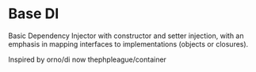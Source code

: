 Base DI
=======

Basic Dependency Injector with constructor and setter injection, with an emphasis in mapping interfaces to implementations (objects or closures).

Inspired by orno/di now thephpleague/container
